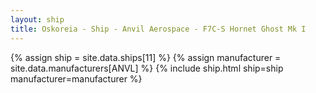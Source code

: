 ```yaml
---
layout: ship
title: Oskoreia - Ship - Anvil Aerospace - F7C-S Hornet Ghost Mk I
---
```

{% assign ship = site.data.ships[11] %}
{% assign manufacturer = site.data.manufacturers[ANVL] %}
{% include ship.html ship=ship manufacturer=manufacturer %}
